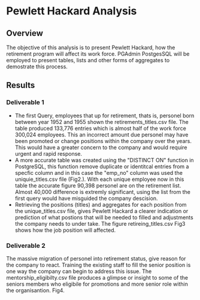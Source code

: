 # Pewlett Hackard Analysis

## Overview
The objective of this analysis is to present Pewlett Hackard, how the retirement program will affect its work force. PGAdmin PostgesSQL will be employed to present tables, lists and other forms of aggregates to demostrate this process. 

## Results
### Deliverable 1
- The first Query, employees that up for retirement, thats is, personel born between year 1952 and 1955 shown the retirements_titles.csv file. The table produced 133,776 entries   which is almost half of the work force 300,024 employees. This an incorrect amount due personel may have been promoted or change positions within the company over the years. This would have a greater concern to the company and would require urgent and rapid response.
- A more accurate table was created using the "DISTINCT ON" function in PostgreSQL, this function remove duplicate or identitcal entries from a specfic column and in this case the   "emp_no" column was used the uniquie_titles.csv file (Fig2.). With each unique employee now in this table the accurate figure 90,398 personel are on the retirement list. Almost   40,000 difference is extremly significant, using the list from the first query would have misguided the company descision. 
- Retrieving the positions (titles) and aggregates for each position from the unique_titles.csv file, gives Pewlett Hackard a clearer indication or prediction of what postions       that will be needed to filled and adjustments the company needs to under take. The figure retireing_titles.csv Fig3 shows how the job position will affected.    

### Deliverable 2
The massive migration of personel into retirement status, give reason for the company to react. Training the existing staff to fill the senior position is one way the company can begin to address this issue. The mentorship_eligibilty.csv file produces a glimpse or insight to some of the seniors members who eligibile for promotions and more senior role within the organisantion. Fig4.




